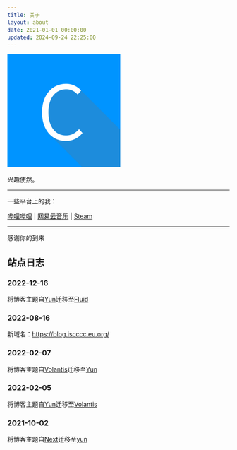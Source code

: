 ```yaml
---
title: 关于
layout: about
date: 2021-01-01 00:00:00
updated: 2024-09-24 22:25:00
---
```


<img src="..\C.png" style="zoom:25%;" />

兴趣使然。

---

一些平台上的我：

[哔哩哔哩](https://space.bilibili.com/379876445) | [网易云音乐](https://music.163.com/#/user/home?id=1514730143) | [Steam](https://steamcommunity.com/id/Cccc_owo/)

---

感谢你的到来

## 站点日志

### 2022-12-16

将博客主题自[Yun](https://github.com/YunYouJun/hexo-theme-yun)迁移至[Fluid](https://github.com/fluid-dev/hexo-theme-fluid)

### 2022-08-16

新域名：<https://blog.iscccc.eu.org/>

### 2022-02-07

将博客主题自[Volantis](https://github.com/volantis-x/hexo-theme-volantis)迁移至[Yun](https://github.com/YunYouJun/hexo-theme-yun)

### 2022-02-05

将博客主题自[Yun](https://github.com/YunYouJun/hexo-theme-yun)迁移至[Volantis](https://github.com/volantis-x/hexo-theme-volantis)

### 2021-10-02

将博客主题自[Next](https://github.com/next-theme/hexo-theme-next)迁移至[yun](https://github.com/YunYouJun/hexo-theme-yun)
